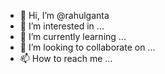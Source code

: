 - 👋 Hi, I’m @rahulganta
- 👀 I’m interested in ...
- 🌱 I’m currently learning ...
- 💞️ I’m looking to collaborate on ...
- 📫 How to reach me ...

<!---
rahulganta/rahulganta is a ✨ special ✨ repository because its `README.md` (this file) appears on your GitHub profile.
You can click the Preview link to take a look at your changes.
--->
